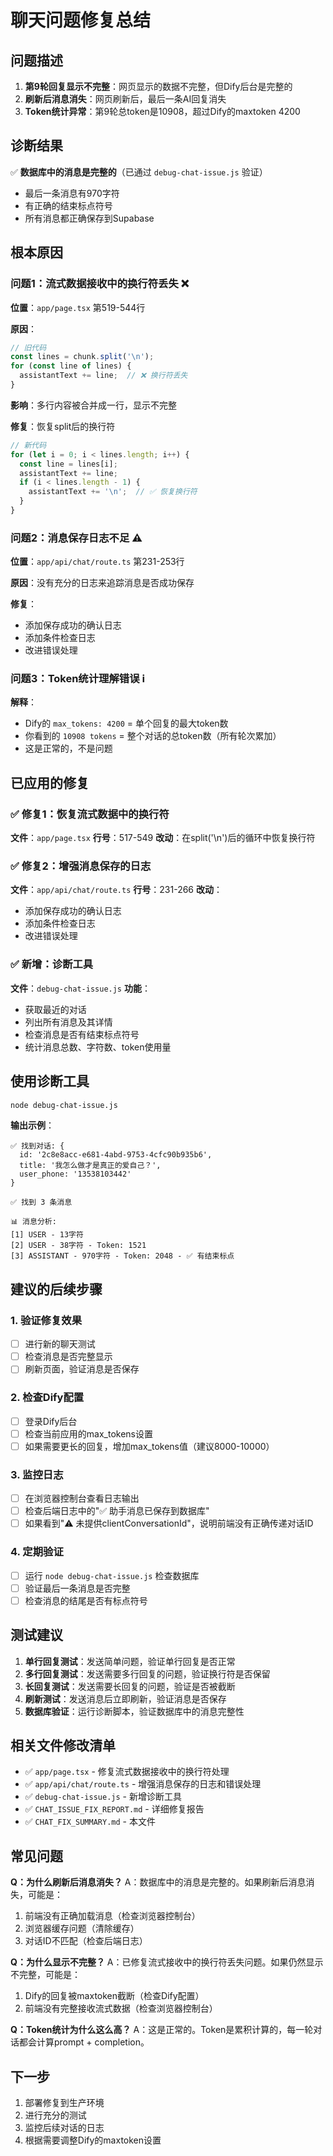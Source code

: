 # 聊天问题修复总结

## 问题描述

1. **第9轮回复显示不完整**：网页显示的数据不完整，但Dify后台是完整的
2. **刷新后消息消失**：网页刷新后，最后一条AI回复消失
3. **Token统计异常**：第9轮总token是10908，超过Dify的maxtoken 4200

## 诊断结果

✅ **数据库中的消息是完整的**（已通过 `debug-chat-issue.js` 验证）
- 最后一条消息有970字符
- 有正确的结束标点符号
- 所有消息都正确保存到Supabase

## 根本原因

### 问题1：流式数据接收中的换行符丢失 ❌

**位置**：`app/page.tsx` 第519-544行

**原因**：
```typescript
// 旧代码
const lines = chunk.split('\n');
for (const line of lines) {
  assistantText += line;  // ❌ 换行符丢失
}
```

**影响**：多行内容被合并成一行，显示不完整

**修复**：恢复split后的换行符
```typescript
// 新代码
for (let i = 0; i < lines.length; i++) {
  const line = lines[i];
  assistantText += line;
  if (i < lines.length - 1) {
    assistantText += '\n';  // ✅ 恢复换行符
  }
}
```

### 问题2：消息保存日志不足 ⚠️

**位置**：`app/api/chat/route.ts` 第231-253行

**原因**：没有充分的日志来追踪消息是否成功保存

**修复**：
- 添加保存成功的确认日志
- 添加条件检查日志
- 改进错误处理

### 问题3：Token统计理解错误 ℹ️

**解释**：
- Dify的 `max_tokens: 4200` = 单个回复的最大token数
- 你看到的 `10908 tokens` = 整个对话的总token数（所有轮次累加）
- 这是正常的，不是问题

## 已应用的修复

### ✅ 修复1：恢复流式数据中的换行符

**文件**：`app/page.tsx`
**行号**：517-549
**改动**：在split('\n')后的循环中恢复换行符

### ✅ 修复2：增强消息保存的日志

**文件**：`app/api/chat/route.ts`
**行号**：231-266
**改动**：
- 添加保存成功的确认日志
- 添加条件检查日志
- 改进错误处理

### ✅ 新增：诊断工具

**文件**：`debug-chat-issue.js`
**功能**：
- 获取最近的对话
- 列出所有消息及其详情
- 检查消息是否有结束标点符号
- 统计消息总数、字符数、token使用量

## 使用诊断工具

```bash
node debug-chat-issue.js
```

**输出示例**：
```
✅ 找到对话: {
  id: '2c8e8acc-e681-4abd-9753-4cfc90b935b6',
  title: '我怎么做才是真正的爱自己？',
  user_phone: '13538103442'
}

✅ 找到 3 条消息

📊 消息分析:
[1] USER - 13字符
[2] USER - 38字符 - Token: 1521
[3] ASSISTANT - 970字符 - Token: 2048 - ✅ 有结束标点
```

## 建议的后续步骤

### 1. 验证修复效果
- [ ] 进行新的聊天测试
- [ ] 检查消息是否完整显示
- [ ] 刷新页面，验证消息是否保存

### 2. 检查Dify配置
- [ ] 登录Dify后台
- [ ] 检查当前应用的max_tokens设置
- [ ] 如果需要更长的回复，增加max_tokens值（建议8000-10000）

### 3. 监控日志
- [ ] 在浏览器控制台查看日志输出
- [ ] 检查后端日志中的"✅ 助手消息已保存到数据库"
- [ ] 如果看到"⚠️ 未提供clientConversationId"，说明前端没有正确传递对话ID

### 4. 定期验证
- [ ] 运行 `node debug-chat-issue.js` 检查数据库
- [ ] 验证最后一条消息是否完整
- [ ] 检查消息的结尾是否有标点符号

## 测试建议

1. **单行回复测试**：发送简单问题，验证单行回复是否正常
2. **多行回复测试**：发送需要多行回复的问题，验证换行符是否保留
3. **长回复测试**：发送需要长回复的问题，验证是否被截断
4. **刷新测试**：发送消息后立即刷新，验证消息是否保存
5. **数据库验证**：运行诊断脚本，验证数据库中的消息完整性

## 相关文件修改清单

- ✅ `app/page.tsx` - 修复流式数据接收中的换行符处理
- ✅ `app/api/chat/route.ts` - 增强消息保存的日志和错误处理
- ✅ `debug-chat-issue.js` - 新增诊断工具
- ✅ `CHAT_ISSUE_FIX_REPORT.md` - 详细修复报告
- ✅ `CHAT_FIX_SUMMARY.md` - 本文件

## 常见问题

**Q：为什么刷新后消息消失？**
A：数据库中的消息是完整的。如果刷新后消息消失，可能是：
1. 前端没有正确加载消息（检查浏览器控制台）
2. 浏览器缓存问题（清除缓存）
3. 对话ID不匹配（检查后端日志）

**Q：为什么显示不完整？**
A：已修复流式接收中的换行符丢失问题。如果仍然显示不完整，可能是：
1. Dify的回复被maxtoken截断（检查Dify配置）
2. 前端没有完整接收流式数据（检查浏览器控制台）

**Q：Token统计为什么这么高？**
A：这是正常的。Token是累积计算的，每一轮对话都会计算prompt + completion。

## 下一步

1. 部署修复到生产环境
2. 进行充分的测试
3. 监控后续对话的日志
4. 根据需要调整Dify的maxtoken设置

